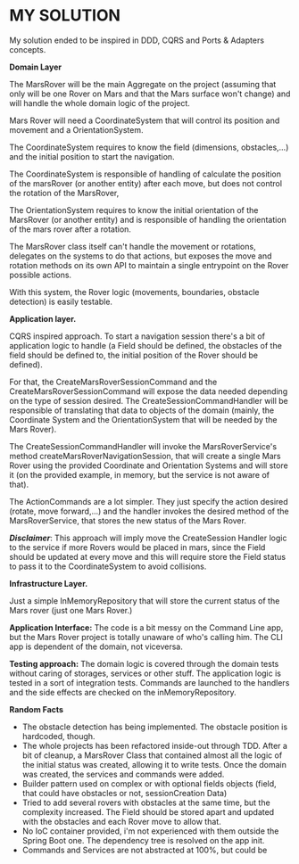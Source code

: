 # MY SOLUTION

My solution ended to be inspired in DDD, CQRS and Ports & Adapters concepts.

**Domain Layer**

The MarsRover will be the main Aggregate on the project (assuming that only will be one Rover on Mars and that the Mars surface won't change)
and will handle the whole domain logic of the project.

Mars Rover will need a CoordinateSystem that will control its position and movement and a OrientationSystem.

The CoordinateSystem requires to know the field (dimensions, obstacles,...) and the initial position to start the navigation. 

The CoordinateSystem is responsible of handling of calculate the position of the marsRover (or another entity) after each move, but does not control the rotation of the MarsRover,

The OrientationSystem requires to know the initial orientation of the MarsRover (or another entity) and is responsible of handling the orientation of the mars rover after a rotation.

The MarsRover class itself can't handle the movement or rotations, delegates on the systems to do that actions, but exposes the move and rotation methods on its own API to maintain a single entrypoint on the Rover possible actions.

With this system, the Rover logic (movements, boundaries, obstacle detection) is easily testable.

**Application layer.**

 CQRS inspired approach. To start a navigation session there's a bit of application logic to handle (a Field should be defined, the obstacles of the field should be defined to, the initial position of the Rover should be defined).
 
  For that, the CreateMarsRoverSessionCommand and the CreateMarsRoverSessionCommand will expose the data needed depending on the type of session desired. The CreateSessionCommandHandler will be responsible of translating that data to objects of the domain (mainly, the Coordinate System and the OrientationSystem that will be needed by the Mars Rover).

The CreateSessionCommandHandler will invoke the MarsRoverService's method createMarsRoverNavigationSession, that will create a single Mars Rover using the provided Coordinate and Orientation Systems and will store it (on the provided example, in memory, but the service is not aware of that).

The ActionCommands are a lot simpler. They just specify the action desired (rotate, move forward,...) and the handler invokes the desired method of the MarsRoverService, that stores the new status of the Mars Rover.

_**Disclaimer**_: This approach will imply move the CreateSession Handler logic to the service if more Rovers would be placed in mars, since the Field should be updated at every move and this will require store the Field status to pass it to the CoordinateSystem to avoid collisions.

**Infrastructure Layer.**

Just a simple InMemoryRepository that will store the current status of the Mars rover (just one Mars Rover.)

**Application Interface:**
  The code is a bit messy on the Command Line app, but the Mars Rover project is totally unaware of who's calling him. The CLI app is dependent of the domain, not viceversa.

**Testing approach:**
The domain logic is covered through the domain tests without caring of storages, services or other stuff.
The application logic is tested in a sort of integration tests. Commands are launched to the handlers and the side effects are checked on the inMemoryRepository.

**Random Facts**
- The obstacle detection has being implemented. The obstacle position is hardcoded, though.
- The whole projects has been refactored inside-out through TDD. After a bit of cleanup, a MarsRover Class that contained almost all the logic of the initial status was created, allowing it to write tests. Once the domain was created, the services and commands were added.
- Builder pattern used on complex or with optional fields objects (field, that could have obstacles or not, sessionCreation Data)
- Tried to add several rovers with obstacles at the same time, but the complexity increased. The Field should be stored apart and updated with the obstacles and each Rover move to allow that.
- No IoC container provided, i'm not experienced with them outside the Spring Boot one. The dependency tree is resolved on the app init. 
- Commands and Services are not abstracted at 100%, but could be 
